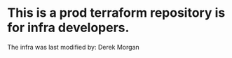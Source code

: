 # This is a prod terraform repository is for infra developers. 
The infra was last modified by: Derek Morgan